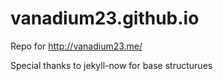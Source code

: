 # vanadium23.github.io
Repo for http://vanadium23.me/

Special thanks to jekyll-now for base structurues

